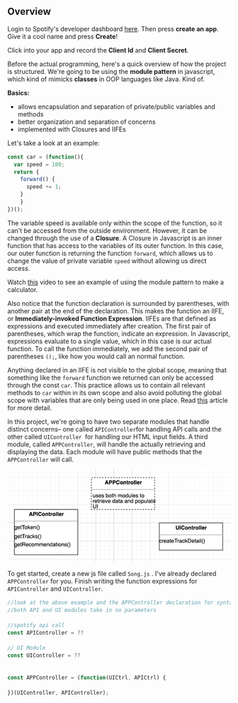 ## Overview

Login to Spotify's developer dashboard [here](https://developer.spotify.com/dashboard/login). Then press **create an app**. Give it a cool name and press **Create**!

Click into your app and record the **Client Id** and **Client Secret**. 



Before the actual programming, here's a quick overview of how the project is structured. We're going to be using the **module pattern** in javascript, which kind of mimicks **classes** in OOP languages like Java. Kind of. 

**Basics:**

- allows encapsulation and separation of private/public variables and methods
- better organization and separation of concerns
- implemented with Closures and IIFEs



Let's take a look at an example:

```js
const car = (function(){
  var speed = 100;
  return {
  	forward() {
      speed += 1;
    }
	}
})();
```

The variable speed is available only within the scope of the function, so it can't be accessed from the outside environment. However, it can be changed through the use of a **Closure**. A Closure in Javascript is an inner function that has access to the variables of its outer function. In this case, our outer function is returning the function `forward`,  which allows us to change the value of private variable `speed`  without allowing us direct access. 



Watch [this](https://egghead.io/lessons/javascript-the-module-pattern-in-javascript-aka-immediately-invoked-function-expression-aka-iife#:~:text=Search%20Catalog-,The%20Module%20Pattern%20in%20Javascript%20(aka%20Immediately,Invoked%20Function%20Expression%20aka%20IIFE)&text=Javascript%20modules%20are%20a%20design,into%20smaller%20self%20managing%20pieces.) video to see an example of using the module pattern to make a calculator.



Also notice that the function declaration is surrounded by parentheses, with another pair at the end of the declaration. This makes the function an IIFE, or **Immediately-invoked Function Expression**. IIFEs are that defined as expressions and executed immediately after creation. The first pair of parentheses, which wrap the function, indicate an expression. In Javascript, expressions evaluate to a single value, which in this case is our actual function. To call the function immediately, we add the second pair of parentheses `();`,  like how you would call an normal function. 



Anything declared in an IIFE is not visible to the global scope, meaning that something like the `forward`  function we returned can only be accessed through the const `car`.  This practice allows us to contain all relevant methods to `car`  within in its own scope and also avoid polluting the global scope with variables that are only being used in one place. Read [this](https://medium.com/@vvkchandra/essential-javascript-mastering-immediately-invoked-function-expressions-67791338ddc6) article for more detail.





In this project, we're going to have two separate modules that handle distinct concerns– one called `APIController`for handling API calls and the other called `UIController `for handling our HTML input fields.  A third module, called `APPController`,  will handle the actually retrieving and displaying the data. Each module will have public methods that the `APPController`  will call.

![modules](images/modules.png)



To get started, create a new js file called `Song.js` . I've already declared `APPController`  for you. Finish writing the function expressions for `APIController`  and `UIController`. 

```js
//look at the above example and the APPController declaration for syntax
//both API and UI modules take in no parameters

//spotify api call
const APIController = ??

// UI Module
const UIController = ??

  
const APPController = (function(UICtrl, APICtrl) {

})(UIController, APIController);

```


